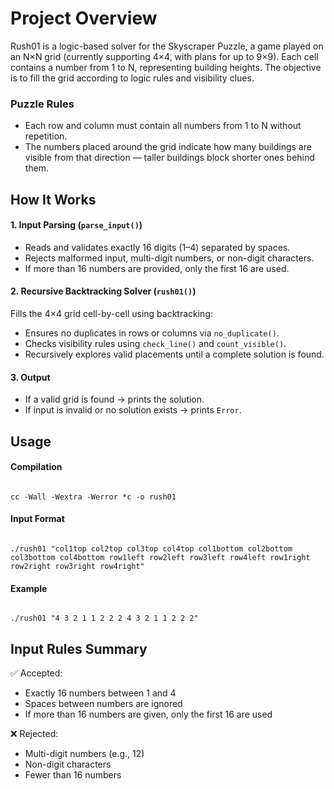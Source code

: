 # Project Overview<br> 
Rush01 is a logic-based solver for the Skyscraper Puzzle, a game played on an N×N grid (currently supporting 4×4, with plans for up to 9×9).
Each cell contains a number from 1 to N, representing building heights.
The objective is to fill the grid according to logic rules and visibility clues.

### Puzzle Rules<br>
- Each row and column must contain all numbers from 1 to N without repetition.<br>
- The numbers placed around the grid indicate how many buildings are visible from that direction — taller buildings block shorter ones behind them.

## How It Works<br>
#### 1. Input Parsing (`parse_input()`)<br>
- Reads and validates exactly 16 digits (1–4) separated by spaces.
- Rejects malformed input, multi-digit numbers, or non-digit characters.
- If more than 16 numbers are provided, only the first 16 are used.

#### 2. Recursive Backtracking Solver (`rush01()`)<br>
Fills the 4×4 grid cell-by-cell using backtracking:
- Ensures no duplicates in rows or columns via `no_duplicate()`.
- Checks visibility rules using `check_line()` and `count_visible()`.
- Recursively explores valid placements until a complete solution is found.

#### 3. Output<br>
- If a valid grid is found → prints the solution.
- If input is invalid or no solution exists → prints `Error`.

## Usage<br>
#### Compilation<br>
```

cc -Wall -Wextra -Werror *c -o rush01

```

#### Input Format<br>
```

./rush01 "col1top col2top col3top col4top col1bottom col2bottom col3bottom col4bottom row1left row2left row3left row4left row1right row2right row3right row4right"

```

#### Example<br> 
```

./rush01 "4 3 2 1 1 2 2 2 4 3 2 1 1 2 2 2"

```

## Input Rules Summary
✅ Accepted:
- Exactly 16 numbers between 1 and 4
- Spaces between numbers are ignored
- If more than 16 numbers are given, only the first 16 are used

❌ Rejected:
- Multi-digit numbers (e.g., 12)
- Non-digit characters
- Fewer than 16 numbers

